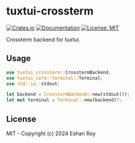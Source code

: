 # tuxtui-crossterm

[![Crates.io](https://img.shields.io/crates/v/tuxtui-crossterm.svg)](https://crates.io/crates/tuxtui-crossterm)
[![Documentation](https://docs.rs/tuxtui-crossterm/badge.svg)](https://docs.rs/tuxtui-crossterm)
[![License: MIT](https://img.shields.io/badge/License-MIT-blue.svg)](../../LICENSE)

Crossterm backend for tuxtui.

## Usage

```rust
use tuxtui_crossterm::CrosstermBackend;
use tuxtui_core::terminal::Terminal;
use std::io::stdout;

let backend = CrosstermBackend::new(stdout());
let mut terminal = Terminal::new(backend)?;
```

## License

MIT - Copyright (c) 2024 Eshan Roy
